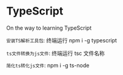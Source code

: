 # TypeScript
On the way to learning TypeScript

`安装TS解析工具包`: 终端运行 npm i -g typescript

`ts文件转换为js文件`: 终端运行 tsc 文件名称

`简化ts转化js文件`: npm i -g ts-node